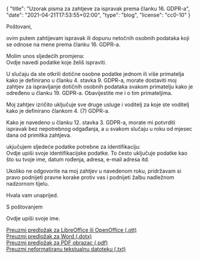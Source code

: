 {
    "title": "Uzorak pisma za zahtjeve za ispravak prema članku 16. GDPR-a",
    "date": "2021-04-21T17:53:55+02:00",
    "type": "blog",
    "license": "cc0-10"
}

<div class="blog-letter">
<p>Poštovani,</p>

<p>ovim putem zahtijevam ispravak ili dopunu netočnih osobnih podataka koji se odnose na mene prema članku 16. GDPR-a.</p>

<p>Molim unos sljedećih promjena:<br>
<span class="blog-letter-fill-in">Ovdje navedi podatke koje želiš ispraviti.</span></p>

<p>U slučaju da ste otkrili dotične osobne podatke jednom ili više primatelja kako je definirano u članku 4. stavka 9. GDPR-a, morate dostaviti moj zahtjev za ispravljanje dotičnih osobnih podataka svakom primatelju kako je određeno u članku 19. GDPR-a. Obavijestite me i o tim primateljima.</p>

<p>Moj zahtjev izričito uključuje  sve druge usluge i voditelj za koje ste voditelj kako je definirano člankom 4. (7) GDPR-a.</p>

<p>Kako je navedeno u članku 12. stavka 3. GDPR-a, morate mi potvrditi ispravak bez nepotrebnog odgađanja, a u svakom slučaju u roku od mjesec dana od primitka zahtjeva.</p>

<p>ukjučujem sljedeće podatke potrebne za identifikaciju:<br>
<span class="blog-letter-fill-in">Ovdje upiši svoje identifikacijske podatke. To često uključuje podatke kao što su tvoje ime, datum rođenja, adresa, e-mail adresa itd.</span></p>

<p>Ukoliko ne odgovorite na moj zahtjev u navedenom roku, pridržavam si pravo podnijeti pravne korake protiv vas i podnijeti žalbu nadležnom nadzornom tijelu.</p>

<p>Hvala vam unaprijed.</p>

<p>S poštovanjem</p>

<p><span class="blog-letter-fill-in">Ovdje upiši svoje ime.</span></p>
</div>

<a href="/downloads/uzorak-pismo-gdpr-ispravljanje-zahtjev-osobnipodaci.org.ott" class="button button-primary" style="margin-bottom: 10px;">Preuzmi predložak za LibreOffice ili OpenOffice (.ott)</a><br>
<a href="/downloads/uzorak-pismo-gdpr-ispravljanje-zahtjev-osobnipodaci.org.dotx" class="button button-secondary" style="margin-bottom: 10px;">Preuzmi predložak za Word (.dotx)</a><br>
<a href="/downloads/uzorak-pismo-gdpr-ispravljanje-zahtjev-osobnipodaci.org.pdf" class="button button-secondary" style="margin-bottom: 10px;">Preuzmi predložak za PDF obrazac (.pdf)</a><br>
<a href="/downloads/uzorak-pismo-gdpr-ispravljanje-zahtjev-osobnipodaci.org.txt" class="button button-secondary">Preuzmi neformatiranu tekstualnu datoteku (.txt)</a>
